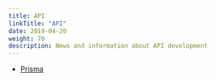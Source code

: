 ```yaml
---
title: API
linkTitle: "API"
date: 2019-04-20
weight: 70
description: News and information about API development
---
```


* [Prisma](http://www.prisma.io)
